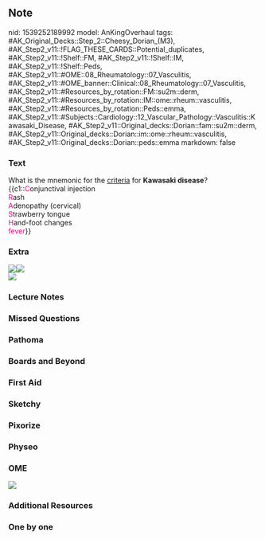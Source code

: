 ## Note
nid: 1539252189992
model: AnKingOverhaul
tags: #AK_Original_Decks::Step_2::Cheesy_Dorian_(M3), #AK_Step2_v11::!FLAG_THESE_CARDS::Potential_duplicates, #AK_Step2_v11::!Shelf::FM, #AK_Step2_v11::!Shelf::IM, #AK_Step2_v11::!Shelf::Peds, #AK_Step2_v11::#OME::08_Rheumatology::07_Vasculitis, #AK_Step2_v11::#OME_banner::Clinical::08_Rheumatology::07_Vasculitis, #AK_Step2_v11::#Resources_by_rotation::FM::su2m::derm, #AK_Step2_v11::#Resources_by_rotation::IM::ome::rheum::vasculitis, #AK_Step2_v11::#Resources_by_rotation::Peds::emma, #AK_Step2_v11::#Subjects::Cardiology::12_Vascular_Pathology::Vasculitis::Kawasaki_Disease, #AK_Step2_v11::Original_decks::Dorian::fam::su2m::derm, #AK_Step2_v11::Original_decks::Dorian::im::ome::rheum::vasculitis, #AK_Step2_v11::Original_decks::Dorian::peds::emma
markdown: false

### Text
<div>
  What is the mnemonic for the <u>criteria</u> for <b>Kawasaki
  disease</b>?
</div>
<div>
  {{c1::<font color="#FC0280">C</font>onjunctival injection
  <div>
    <font color="#FC0280">R</font>ash
  </div>
  <div>
    <font color="#FC0280">A</font>denopathy (cervical)
  </div>
  <div>
    <font color="#FC0280">S</font>trawberry tongue
  </div>
  <div>
    <font color="#FC0280">H</font>and-foot changes
  </div>
  <div>
    <font color="#FC0280">fever</font>}}
  </div>
</div>

### Extra
<div>
  <img src="Kawasaki.png"><b><i><img src=
  "paste-234702782857217.jpg"></i></b>
</div>
<div>
  <i><img src="double%20kawasaki!.png"></i>
</div>

### Lecture Notes


### Missed Questions


### Pathoma


### Boards and Beyond


### First Aid


### Sketchy


### Pixorize


### Physeo


### OME
<div class="ome-widget">
  <a href=
  "https://onlinemeded.org/spa/rheumatology/vasculitis/acquire?ref=anki">
  <img src="_OME_AnkiFlashcards_Lesson_1.png"></a>
</div>

### Additional Resources


### One by one

